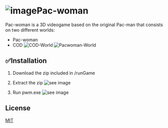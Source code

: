 # ![image](https://user-images.githubusercontent.com/54753356/179028340-3f5baee8-be52-4d59-8f73-4021e8c01f92.png)Pac-woman

Pac-woman is a 3D videogame based on the original Pac-man that consists on two different worlds:
- Pac-woman
- COD
![COD-World](https://drive.google.com/file/d/1OEVSDZIviH93N8YMrMAvJ3FLB3yvZkHN/view?usp=sharing)
![Pacwoman-World](https://drive.google.com/file/d/1j1bDYTQERAFbKIhe1x-J68-XHpFlP-TW/view?usp=sharing)

## ✅Installation

1. Download the zip included in /runGame

2. Extract the zip
![see image](https://drive.google.com/file/d/1pE5fnpHgbzNyc_FDjAqvFxOTA6Do6KCT/view?usp=sharing)

3. Run pwm.exe
![see image](https://drive.google.com/file/d/1fa6o6TeKpDtqRIMhcAmkSGwmU9Oj5Hka/view?usp=sharing)

## License
[MIT](https://choosealicense.com/licenses/mit/)
